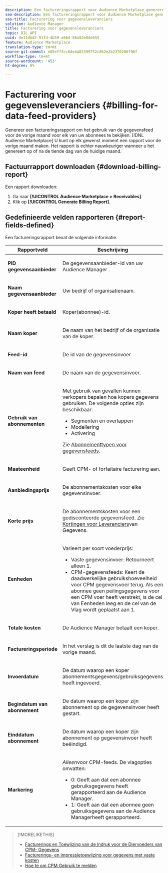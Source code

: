 ```yaml
---
description: Een factureringsrapport voor Audience Marketplace genereren om het gebruik van de gegevensfeed voor de vorige maand voor elk van uw abonnees te bekijken. U kunt op elk gewenst moment een rapport voor de vorige maand maken. Het rapport is echter nauwkeuriger wanneer u het genereert op of na de tiende dag van de huidige maand.
seo-description: Een factureringsrapport voor Audience Marketplace genereren om het gebruik van de gegevensfeed voor de vorige maand voor elk van uw abonnees te bekijken. U kunt op elk gewenst moment een rapport voor de vorige maand maken. Het rapport is echter nauwkeuriger wanneer u het genereert op of na de tiende dag van de huidige maand.
seo-title: Facturering voor gegevensleveranciers
solution: Audience Manager
title: Facturering voor gegevensleveranciers
topic: DIL API
uuid: 4e11dbd2-91fd-4b59-a66d-86a92e0de655
feature: Audience Marketplace
translation-type: tm+mt
source-git-commit: e05eff3cc04e4a82399752c862e2b2370286f96f
workflow-type: tm+mt
source-wordcount: '453'
ht-degree: 0%

---
```



# Facturering voor gegevensleveranciers {#billing-for-data-feed-providers}

Genereer een factureringsrapport om het gebruik van de gegevensfeed voor de vorige maand voor elk van uw abonnees te bekijken. [!DNL Audience Marketplace] U kunt op elk gewenst moment een rapport voor de vorige maand maken. Het rapport is echter nauwkeuriger wanneer u het genereert op of na de tiende dag van de huidige maand.

## Factuurrapport downloaden {#download-billing-report}

Een rapport downloaden:

1. Ga naar **[!UICONTROL Audience Marketplace > Receivables]**.
1. Klik op **[!UICONTROL Generate Billing Report]**.

## Gedefinieerde velden rapporteren {#report-fields-defined}

Een factureringsrapport bevat de volgende informatie.

<table id="table_B433D5059F6446068683E425B1D87520"> 
 <thead> 
  <tr> 
   <th colname="col1" class="entry"> Rapportveld </th> 
   <th colname="col2" class="entry"> Beschrijving </th> 
  </tr> 
 </thead>
 <tbody> 
  <tr> 
   <td colname="col1"> <p><b><span class="uicontrol"> PID gegevensaanbieder</span></b> </p> </td> 
   <td colname="col2"> <p>De gegevensaanbieder-id van uw <span class="keyword"> Audience Manager</span> . </p> </td> 
  </tr> 
  <tr> 
   <td colname="col1"> <p><b><span class="uicontrol"> Naam gegevensaanbieder</span></b> </p> </td> 
   <td colname="col2"> <p>Uw bedrijf of organisatienaam. </p> </td> 
  </tr> 
  <tr> 
   <td colname="col1"> <p><b><span class="uicontrol"> Koper heeft betaald</span></b> </p> </td> 
   <td colname="col2"> <p>Koper(abonnee)-id. </p> </td> 
  </tr> 
  <tr> 
   <td colname="col1"> <p><b><span class="uicontrol"> Naam koper</span></b> </p> </td> 
   <td colname="col2"> <p>De naam van het bedrijf of de organisatie van de koper. </p> </td> 
  </tr> 
  <tr> 
   <td colname="col1"> <p><b><span class="uicontrol"> Feed-id</span></b> </p> </td> 
   <td colname="col2"> <p>De id van de gegevensinvoer </p> </td> 
  </tr> 
  <tr> 
   <td colname="col1"> <p><b><span class="uicontrol"> Naam van feed</span></b> </p> </td> 
   <td colname="col2"> <p>De naam van de gegevensinvoer. </p> </td> 
  </tr> 
  <tr> 
   <td colname="col1"> <p><b><span class="uicontrol"> Gebruik van abonnementen</span></b> </p> </td> 
   <td colname="col2"> <p>Met gebruik van gevallen kunnen verkopers bepalen hoe kopers gegevens gebruiken. De volgende opties zijn beschikbaar: </p> 
    <ul id="ul_8230A93B5DCE4C10B025D3C761F72CEF"> 
     <li id="li_3400C6475F6D43D7AF54D9A0ED9C09E0">Segmenten en overlappen </li> 
     <li id="li_65DFEF1EA6C341ACB5B72FF629F10AFC">Modellering </li> 
     <li id="li_B84935B93ADE4D299732CE7E099DF7B3">Activering </li> 
    </ul> <p>Zie <a href="../../../features/audience-marketplace/marketplace-data-providers/marketplace-create-manage-feeds.md#plan-types"> Abonnementtypen voor gegevensfeeds</a>. </p> </td> 
  </tr> 
  <tr> 
   <td colname="col1"> <p><b><span class="uicontrol"> Maateenheid</span></b> </p> </td> 
   <td colname="col2"> <p>Geeft CPM- of forfaitaire facturering aan. </p> </td> 
  </tr> 
  <tr> 
   <td colname="col1"> <p><b><span class="uicontrol"> Aanbiedingsprijs</span></b> </p> </td> 
   <td colname="col2"> <p>De abonnementskosten voor elke gegevensinvoer. </p> </td> 
  </tr> 
  <tr> 
   <td colname="col1"> <p><b><span class="uicontrol"> Korte prijs</span></b> </p> </td> 
   <td colname="col2"> <p>De abonnementskosten voor een gedisconteerde gegevensfeed. Zie <a href="../../../features/audience-marketplace/marketplace-data-providers/marketplace-create-manage-feeds.md#discounts"> Kortingen voor Leveranciers</a>van Gegevens. </p> </td> 
  </tr> 
  <tr> 
   <td colname="col1"> <p><b><span class="uicontrol"> Eenheden</span></b> </p> </td> 
   <td colname="col2"> <p>Varieert per soort voederprijs: </p> 
    <ul id="ul_01550B436EEE4FBC8C9945E08E3CE2C6"> 
     <li id="li_C589F6A751AB407E853AC6F726A47F14">Vaste gegevensinvoer: Retourneert alleen 1. </li> 
     <li id="li_F93F8AEB2D8C45BFA0305E7808AFF848">CPM-gegevensfeeds: Keert de daadwerkelijke gebruikshoeveelheid voor CPM gegevensvoer terug. Als een abonnee geen peilingsgegevens voor een CPM voer heeft verstrekt, is de cel van Eenheden leeg en de cel van de Vlag wordt geplaatst aan 1. </li> 
    </ul> </td> 
  </tr> 
  <tr> 
   <td colname="col1"> <p><b><span class="uicontrol"> Totale kosten</span></b> </p> </td> 
   <td colname="col2"> <p>De Audience Manager <span class="keyword"></span> betaalt een koper. </p> </td> 
  </tr> 
  <tr> 
   <td colname="col1"> <p><b><span class="uicontrol"> Factureringsperiode</span></b> </p> </td> 
   <td colname="col2"> <p> In het verslag is dit de laatste dag van de vorige maand. </p> </td> 
  </tr> 
  <tr> 
   <td colname="col1"> <p><b><span class="uicontrol"> Invoerdatum</span></b> </p> </td> 
   <td colname="col2"> <p>De datum waarop een koper abonnementsgegevens/gebruiksgegevens heeft ingevoerd. </p> </td> 
  </tr> 
  <tr> 
   <td colname="col1"> <p><b><span class="uicontrol"> Begindatum van abonnement</span></b> </p> </td> 
   <td colname="col2"> <p>De datum waarop een koper zijn abonnement op de gegevensinvoer heeft gestart. </p> </td> 
  </tr> 
  <tr> 
   <td colname="col1"> <p><b><span class="uicontrol"> Einddatum abonnement</span></b> </p> </td> 
   <td colname="col2"> <p>De datum waarop een koper zijn abonnement op gegevensinvoer heeft beëindigd. </p> </td> 
  </tr> 
  <tr> 
   <td colname="col1"> <p><b><span class="uicontrol"> Markering</span></b> </p> </td> 
   <td colname="col2"> <p> <i>Alleen</i>voor CPM-feeds. De vlagopties omvatten: </p> 
    <ul id="ul_509BC73B754A43299F8D719AB0805ABD"> 
     <li id="li_AB35E33B68EC49A187495DF6B9D86563">0: Geeft aan dat een abonnee gebruiksgegevens heeft gerapporteerd aan de <span class="keyword"> Audience Manager</span>. </li> 
     <li id="li_2E4871B127A84EC586A9F3659F52D67E">1: Geeft aan dat een abonnee geen gebruiksgegevens aan de <span class="keyword"> Audience Manager</span>heeft gerapporteerd. </li> 
    </ul> </td> 
  </tr> 
 </tbody> 
</table>

>[!MORELIKETHIS]
>
>* [Facturerings en Toewijzing van de Indruk voor de Diervoeders van CPM- Gegevens](../../../features/audience-marketplace/marketplace-data-buyers/marketplace-buyer-billing.md#cost-attribution)
>* [Facturerings- en impressietoewijzing voor gegevens met vaste kosten](../../../features/audience-marketplace/marketplace-data-buyers/marketplace-buyer-billing.md)
>* [Hoe te om CPM Gebruik te melden](../../../features/audience-marketplace/marketplace-data-buyers/marketplace-buyer-billing.md#report-cpm-usage)


